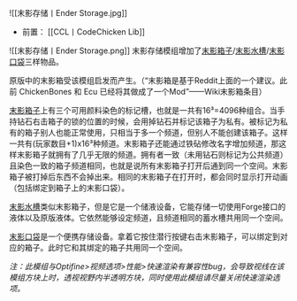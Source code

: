 ![[末影存储丨Ender Storage.jpg]]
- 前置：
 [[CCL丨CodeChicken Lib]]

![[末影存储丨Ender Storage.png]]
末影存储模组增加了[末影箱子](https://www.mcmod.cn/item/9935.html)/[末影水槽](https://www.mcmod.cn/item/9934.html)/[末影口袋](https://www.mcmod.cn/item/10169.html)三样物品。

原版中的末影箱受该模组启发而产生。（“末影箱是基于Reddit上面的一个建议。此前 ChickenBones 和 Ecu 已经将其做成了一个Mod”——Wiki末影箱条目）

  

[末影箱子](https://www.mcmod.cn/item/9935.html "末影箱子")上有三个可用颜料染色的标记槽，也就是一共有16³=4096种组合。当手持钻石右击箱子的锁的位置的时候，会用掉钻石并标记该箱子为私有。被标记为私有的箱子别人也能正常使用，只相当于多一个频道，但别人不能创建该箱子。这样一共有(玩家数目+1)x16³种频道。末影箱子还能通过铁砧修改名字增加频道，那这样末影箱子就拥有了几乎无限的频道。拥有者一致（未用钻石则标记为公共频道）且染色一致的箱子频道相同，也就是说所有末影箱子打开后通到同一个空间。末影箱子被打掉后东西不会掉出来。相同的末影箱子在打开时，都会同时显示打开动画（包括绑定到箱子上的末影口袋）。

[末影水槽](https://www.mcmod.cn/item/9934.html "末影蓄水槽")类似末影箱子，但是它是一个储液设备，它能存储一切使用Forge接口的液体以及原版液体。它依然能够设定频道，且频道相同的蓄水槽共用同一个空间。

[末影口袋](https://www.mcmod.cn/item/10169.html "末影口袋")是一个便携存储设备。拿着它按住潜行按键右击末影箱子，可以绑定到对应的箱子。此时它和其绑定的箱子共用同一个空间。

_注：此模组与Optifine>视频选项>性能>快速渲染有兼容性bug，会导致视线在该模组方块上时，透视视野内半透明方块，同时使用此模组请尽量关闭快速渲染选项。_